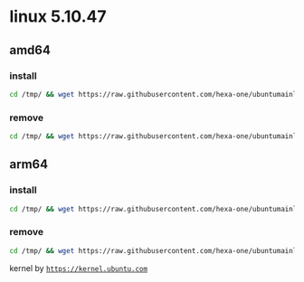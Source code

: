 # linux 5.10.47

## amd64

### install
```bash
cd /tmp/ && wget https://raw.githubusercontent.com/hexa-one/ubuntumainline/main/catalog/5.10.47/install.sh && chmod +x install.sh && sudo ./install.sh -amd
```
### remove
```bash
cd /tmp/ && wget https://raw.githubusercontent.com/hexa-one/ubuntumainline/main/catalog/5.10.47/install.sh && chmod +x install.sh && sudo ./install.sh -r
```
## arm64

### install
```bash
cd /tmp/ && wget https://raw.githubusercontent.com/hexa-one/ubuntumainline/main/catalog/5.10.47/install.sh && chmod +x install.sh && sudo ./install.sh -arm
```
### remove
```bash
cd /tmp/ && wget https://raw.githubusercontent.com/hexa-one/ubuntumainline/main/catalog/5.10.47/install.sh && chmod +x install.sh && sudo ./install.sh -r
```


kernel by [`https://kernel.ubuntu.com`](https://kernel.ubuntu.com/)
